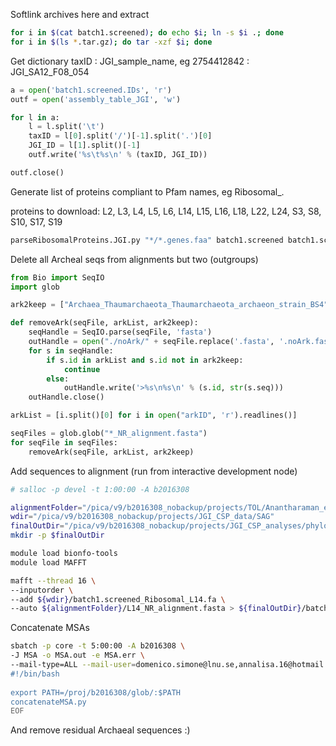 Softlink archives here and extract

```bash
for i in $(cat batch1.screened); do echo $i; ln -s $i .; done
for i in $(ls *.tar.gz); do tar -xzf $i; done
```

Get dictionary taxID : JGI_sample_name, eg 2754412842 : JGI_SA12_F08_054

```python
a = open('batch1.screened.IDs', 'r')
outf = open('assembly_table_JGI', 'w')

for l in a:
    l = l.split('\t')
    taxID = l[0].split('/')[-1].split('.')[0]
    JGI_ID = l[1].split()[-1]
    outf.write('%s\t%s\n' % (taxID, JGI_ID))

outf.close()
```

Generate list of proteins compliant to Pfam names, eg Ribosomal_<proteinName>.

proteins to download: L2, L3, L4, L5, L6, L14, L15, L16, L18, L22, L24, S3, S8, S10, S17, S19

```bash
parseRibosomalProteins.JGI.py "*/*.genes.faa" batch1.screened batch1.screened.IDs
```

Delete all Archeal seqs from alignments but two (outgroups)

```python
from Bio import SeqIO
import glob

ark2keep = ["Archaea_Thaumarchaeota_Thaumarchaeota_archaeon_strain_BS4", "Archaea_Euryarchaeota_Methanosarcinales_5m_scaffold_1030"]

def removeArk(seqFile, arkList, ark2keep):
    seqHandle = SeqIO.parse(seqFile, 'fasta')
    outHandle = open("./noArk/" + seqFile.replace('.fasta', '.noArk.fasta'), 'w')
    for s in seqHandle:
        if s.id in arkList and s.id not in ark2keep:
            continue
        else:
            outHandle.write('>%s\n%s\n' % (s.id, str(s.seq)))
    outHandle.close()

arkList = [i.split()[0] for i in open("arkID", 'r').readlines()]

seqFiles = glob.glob("*_NR_alignment.fasta")
for seqFile in seqFiles:
    removeArk(seqFile, arkList, ark2keep)
```

Add sequences to alignment (run from interactive development node)

```bash
# salloc -p devel -t 1:00:00 -A b2016308

alignmentFolder="/pica/v9/b2016308_nobackup/projects/TOL/Anantharaman_et.al_NatComm_RP_alignments/noArk"
wdir="/pica/v9/b2016308_nobackup/projects/JGI_CSP_data/SAG"
finalOutDir="/pica/v9/b2016308_nobackup/projects/JGI_CSP_analyses/phylogenySAG"
mkdir -p $finalOutDir

module load bionfo-tools
module load MAFFT

mafft --thread 16 \
--inputorder \
--add ${wdir}/batch1.screened_Ribosomal_L14.fa \
--auto ${alignmentFolder}/L14_NR_alignment.fasta > ${finalOutDir}/batch1.screened_Ribosomal_L14.afa
```

Concatenate MSAs

```bash
sbatch -p core -t 5:00:00 -A b2016308 \
-J MSA -o MSA.out -e MSA.err \
--mail-type=ALL --mail-user=domenico.simone@lnu.se,annalisa.16@hotmail.it<<'EOF'
#!/bin/bash
 
export PATH=/proj/b2016308/glob/:$PATH
concatenateMSA.py
EOF
```

And remove residual Archaeal sequences :)
